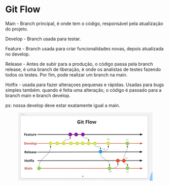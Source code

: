 # Git Flow

Main - Branch principal, é onde tem o código, responsável pela atualização do projeto.

Develop - Branch usada para testar.

Feature - Branch usada para criar funcionalidades novas, depois atualizada no develop.

Release - Antes de subir para a produção, o código passa pela branch release, é uma branch de liberação, é onde os analistas de testes fazendo todos os testes.  Por fim, pode realizar um branch na main.

Hotfix - usada para fazer alteraçoes pequenas e rápidas. Usadas para bugs simples também. quando é feita uma alteração, o código é passado para a branch main e branch develop.



ps: nossa develop deve estar exatamente igual a main.

<figure><img src=".gitbook/assets/image.png" alt=""><figcaption></figcaption></figure>





